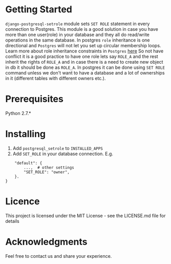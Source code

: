 # Getting Started
`django-postgresql-setrole` module sets `SET ROLE` statement in every connection to Postgres.
This module is a good solution in case you have more than one user(role) in your database and they all do read/write operations in the same database. In postgres `role` inheritance is one directional and `Postgres` will not let you set up circular membership loops. Learn more about role inheritance constraints in `Postgres` [here](https://www.postgresql.org/docs/current/static/role-membership.html)
So not have conflict it is a good practice to have one role lets say `ROLE_A` and the rest inherit the rights of `ROLE_A` and in case there is a need to create new object in db it should be done as `ROLE_A`. In postgres it can be done using `SET ROLE` command unless we don't want to have a database and a lot of ownerships in it (different tables with different owners etc.).

# Prerequisites
Python 2.7.*

# Installing
1) Add `postgresql_setrole` to `INSTALLED_APPS`
2) Add `SET_ROLE` in your database connection. 
E.g.  
```DATABASES = {
    "default": {
        ...,  # other settings
        "SET_ROLE": "owner",
    }.
}
```
# Licence
This project is licensed under the MIT License - see the LICENSE.md file for details

# Acknowledgments
Feel free to contact us and share your experience.

